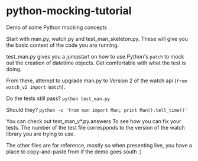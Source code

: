 python-mocking-tutorial
=======================

Demo of some Python mocking concepts

Start with man.py, watch.py and test_man_skeleton.py. These will give you the basic context of the code you are running.

test_man.py gives you a jumpstart on how to use Python's `patch` to mock out the creation of datetime objects. Get comfortable with what the test is doing.

From there, attempt to upgrade man.py to Version 2 of the watch api (`from watch_v2 import Watch`).

Do the tests still pass? `python test_man.py`

Should they? `python -c 'from man import Man; print Man().tell_time()'`

You can check out test_man_v*.py.answers To see how you can fix your tests. The number of the test file corresponds to the version of the watch library you are trying to use.

The other files are for reference, mostly so when presenting live, you have a place to copy-and-paste from if the demo goes south :)
